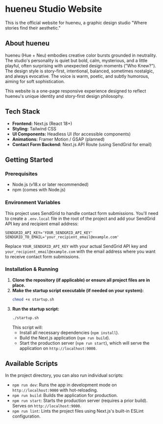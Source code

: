 # hueneu Studio Website

This is the official website for hueneu, a graphic design studio "Where stories find their aesthetic."

## About hueneu

hueneu (Hue + Neu) embodies creative color bursts grounded in neutrality. The studio's personality is quiet but bold, calm, mysterious, and a little playful, often surprising with unexpected design moments ("Who Knew?"). The design style is story-first, intentional, balanced, sometimes nostalgic, and always evocative. The voice is warm, poetic, and subtly humorous, aiming for soft sophistication.

This website is a one-page responsive experience designed to reflect hueneu's unique identity and story-first design philosophy.

## Tech Stack

- **Frontend:** Next.js (React 18+)
- **Styling:** Tailwind CSS
- **UI Components:** Headless UI (for accessible components)
- **Animations:** Framer Motion / GSAP (planned)
- **Contact Form Backend:** Next.js API Route (using SendGrid for email)

## Getting Started

### Prerequisites

- Node.js (v18.x or later recommended)
- npm (comes with Node.js)

### Environment Variables

This project uses SendGrid to handle contact form submissions. You'll need to create a `.env.local` file in the root of the project and add your SendGrid API key and recipient email address:

```
SENDGRID_API_KEY='YOUR_SENDGRID_API_KEY'
SENDGRID_TO_EMAIL='your_recipient_email@example.com'
```

Replace `YOUR_SENDGRID_API_KEY` with your actual SendGrid API key and `your_recipient_email@example.com` with the email address where you want to receive contact form submissions.

### Installation & Running

1.  **Clone the repository (if applicable) or ensure all project files are in place.**
2.  **Make the startup script executable (if needed on your system):**
    ```bash
    chmod +x startup.sh
    ```
3.  **Run the startup script:**
    ```bash
    ./startup.sh
    ```
    This script will:
    - Install all necessary dependencies (`npm install`).
    - Build the Next.js application (`npm run build`).
    - Start the production server (`npm run start`), which will serve the application on `http://localhost:9000`.

## Available Scripts

In the project directory, you can also run individual scripts:

- `npm run dev`: Runs the app in development mode on `http://localhost:9000` with hot-reloading.
- `npm run build`: Builds the application for production.
- `npm run start`: Starts the production server (requires a prior build). Serves on `http://localhost:9000`.
- `npm run lint`: Lints the project files using Next.js's built-in ESLint configuration.

